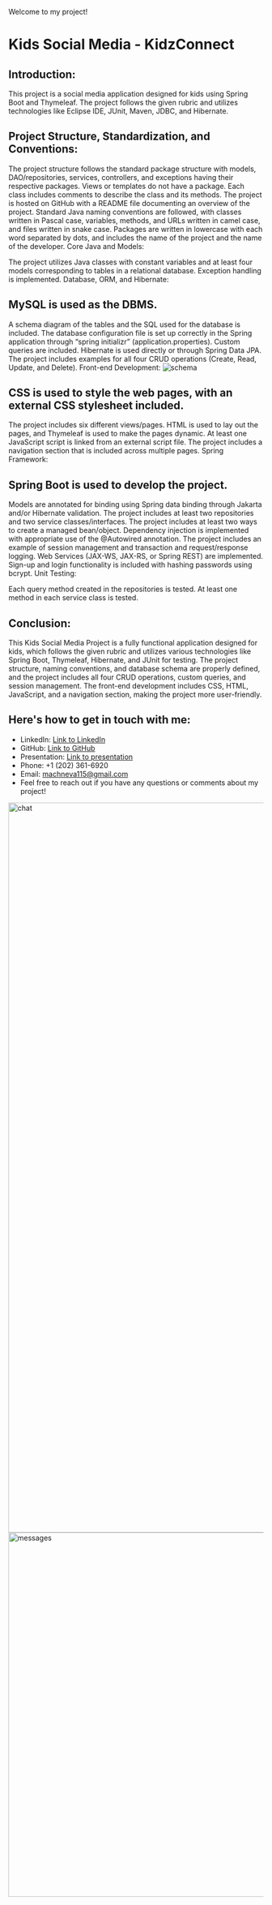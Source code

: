 Welcome to my project!
# Kids Social Media - KidzConnect

## Introduction:
This project is a social media application designed for kids using Spring Boot and Thymeleaf. The project follows the given rubric and utilizes technologies like Eclipse IDE, JUnit, Maven, JDBC, and Hibernate.

## Project Structure, Standardization, and Conventions:

The project structure follows the standard package structure with models, DAO/repositories, services, controllers, and exceptions having their respective packages.
Views or templates do not have a package.
Each class includes comments to describe the class and its methods.
The project is hosted on GitHub with a README file documenting an overview of the project.
Standard Java naming conventions are followed, with classes written in Pascal case, variables, methods, and URLs written in camel case, and files written in snake case.
Packages are written in lowercase with each word separated by dots, and includes the name of the project and the name of the developer.
Core Java and Models:

The project utilizes Java classes with constant variables and at least four models corresponding to tables in a relational database.
Exception handling is implemented.
Database, ORM, and Hibernate:

## MySQL is used as the DBMS.
A schema diagram of the tables and the SQL used for the database is included.
The database configuration file is set up correctly in the Spring application through “spring initializr” (application.properties).
Custom queries are included.
Hibernate is used directly or through Spring Data JPA.
The project includes examples for all four CRUD operations (Create, Read, Update, and Delete).
Front-end Development:
![schema](https://user-images.githubusercontent.com/71144178/224791885-572fb3de-53df-4277-9d32-97813a976cec.png)

## CSS is used to style the web pages, with an external CSS stylesheet included.
The project includes six different views/pages.
HTML is used to lay out the pages, and Thymeleaf is used to make the pages dynamic.
At least one JavaScript script is linked from an external script file.
The project includes a navigation section that is included across multiple pages.
Spring Framework:

## Spring Boot is used to develop the project.
Models are annotated for binding using Spring data binding through Jakarta and/or Hibernate validation.
The project includes at least two repositories and two service classes/interfaces.
The project includes at least two ways to create a managed bean/object.
Dependency injection is implemented with appropriate use of the @Autowired annotation.
The project includes an example of session management and transaction and request/response logging.
Web Services (JAX-WS, JAX-RS, or Spring REST) are implemented.
Sign-up and login functionality is included with hashing passwords using bcrypt.
Unit Testing:

Each query method created in the repositories is tested.
At least one method in each service class is tested.
## Conclusion:
This Kids Social Media Project is a fully functional application designed for kids, which follows the given rubric and utilizes various technologies like Spring Boot, Thymeleaf, Hibernate, and JUnit for testing. The project structure, naming conventions, and database schema are properly defined, and the project includes all four CRUD operations, custom queries, and session management. The front-end development includes CSS, HTML, JavaScript, and a navigation section, making the project more user-friendly. 

## Here's how to get in touch with me:

* LinkedIn: [Link to LinkedIn](https://www.linkedin.com/in/ekaterina-machneva/)
* GitHub: [Link to GitHub](https://github.com/KatyaMa)
* Presentation: [Link to presentation](https://docs.google.com/presentation/d/1ZY8pHQuXkNkiIovZPwlPQ1t158xlK4nFf5Y6zWFfHo4/edit?usp=sharing)
* Phone: +1 (202) 361-6920
* Email: machneva115@gmail.com
* Feel free to reach out if you have any questions or comments about my project!

<img width="1440" alt="chat" src="https://user-images.githubusercontent.com/71144178/224792466-c13a8d90-4724-441c-816c-b602d590c65b.png">
<img width="719" alt="messages" src="https://user-images.githubusercontent.com/71144178/224792473-dd37be4c-4fb9-4101-a42c-57ba8843e5d8.png">
